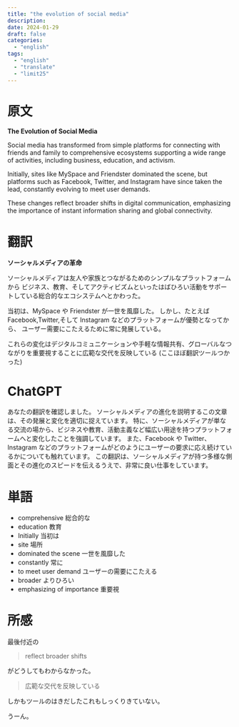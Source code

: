```yaml
---
title: "the evolution of social media"
description:
date: 2024-01-29
draft: false
categories:
  - "english"
tags:
  - "english"
  - "translate"
  - "limit25"
---
```


# 原文

**The Evolution of Social Media**

Social media has transformed from simple platforms for connecting with friends and family to
comprehensive ecosystems supporting a wide range of activities, including business, education, and activism.

Initially, sites like MySpace and Friendster dominated the scene,
but platforms such as Facebook, Twitter, and Instagram have since taken the lead, constantly evolving to meet user demands.

These changes reflect broader shifts in digital communication,
emphasizing the importance of instant information sharing and global connectivity.

# 翻訳

**ソーシャルメディアの革命**

ソーシャルメディアは友人や家族とつながるためのシンプルなプラットフォームから
ビジネス、教育、そしてアクティビズムといったはばひろい活動をサポートしている総合的なエコシステムへとかわった。

当初は、MySpace や Friendster が一世を風靡した。
しかし、たとえば Facebook,Twitter,そして Instagram などのプラットフォームが優勢となってから、
ユーザー需要にこたえるために常に発展している。

これらの変化はデジタルコミュニケーションや手軽な情報共有、グローバルなつながりを重要視することに広範な交代を反映している
(ここほぼ翻訳ツールつかった)

# ChatGPT

あなたの翻訳を確認しました。
ソーシャルメディアの進化を説明するこの文章は、その発展と変化を適切に捉えています。
特に、ソーシャルメディアが単なる交流の場から、ビジネスや教育、活動主義など幅広い用途を持つプラットフォームへと変化したことを強調しています。
また、Facebook や Twitter、Instagram などのプラットフォームがどのようにユーザーの要求に応え続けているかについても触れています。
この翻訳は、ソーシャルメディアが持つ多様な側面とその進化のスピードを伝えるうえで、非常に良い仕事をしています。

# 単語

- comprehensive 総合的な
- education 教育
- Initially 当初は
- site 場所
- dominated the scene 一世を風靡した
- constantly 常に
- to meet user demand ユーザーの需要にこたえる
- broader よりひろい
- emphasizing of importance 重要視

# 所感

最後付近の

> reflect broader shifts

がどうしてもわからなかった。

> 広範な交代を反映している

しかもツールのはきだしたこれもしっくりきていない。

うーん。
